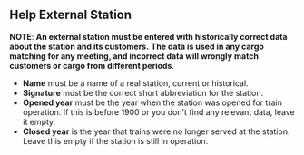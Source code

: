 ﻿## Help External Station
**NOTE**: **An external station must be entered with historically correct data
about the station and its customers.**
**The data is used in any cargo matching for any meeting,
and incorrect data will wrongly match customers or cargo from different periods**.

- **Name** must be a name of a real station, current or historical.
- **Signature** must be the correct short abbreviation for the station.
- **Opened year** must be the year when the station was opened for train operation. 
If this is before 1900 or you don't find any relevant data, leave it empty.
- **Closed year** is the year that trains were no longer served at the station.
Leave this empty if the station is still in operation.
